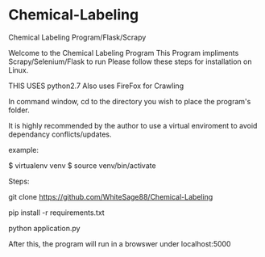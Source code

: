 # Chemical-Labeling
Chemical Labeling Program/Flask/Scrapy

Welcome to the Chemical Labeling Program
This Program impliments Scrapy/Selenium/Flask to run
Please follow these steps for installation on Linux.

THIS USES python2.7
Also uses FireFox for Crawling

In command window, cd to the directory you wish to place the program's folder.



It is highly recommended by the author to use a virtual enviroment to avoid dependancy conflicts/updates.

example:

$ virtualenv venv
$ source venv/bin/activate




Steps:

git clone https://github.com/WhiteSage88/Chemical-Labeling

pip install -r requirements.txt

python application.py

After this, the program will run in a browswer under localhost:5000


